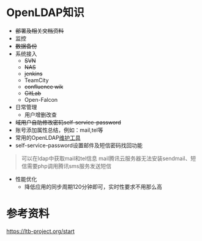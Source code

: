 # OpenLDAP知识
- ~~部署及相关文档资料~~
- 监控
- ~~数据备份~~
- 系统接入
    - ~~SVN~~ 
    - ~~NAS~~
    - ~~jenkins~~
    - TeamCity
    - ~~confluence wik~~
    - ~~GitLab~~
    - Open-Falcon
- 日常管理
    - 用户增删改查
- ~~域用户自助修改密码self-service-password~~
- 账号添加属性总结，例如：mail,tel等
- 常用的OpenLDAP[维护工具](https://github.com/ltb-project)
- self-service-password设置邮件及短信密码找回功能

> 可以在ldap中获取mail和tel信息 mail腾讯云服务器无法安装sendmail、短信需要php调用腾讯sms服务发送短信

- 性能优化
    
    - 降低应用的同步周期120分钟即可，实时性要求不用那么高
    
# 参考资料
https://ltb-project.org/start
